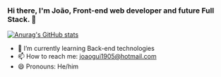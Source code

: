 ### Hi there, I'm João, Front-end web developer and future Full Stack. 👋

[![Anurag's GitHub stats](https://github-readme-stats.vercel.app/api?username=BladedElm04)](https://github.com/anuraghazra/github-readme-stats)

- 🌱 I’m currently learning Back-end technologies
- 📫 How to reach me: joaogui1905@hotmail.com
- 😄 Pronouns: He/him

